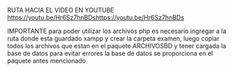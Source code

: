 RUTA HACIA EL VIDEO EN YOUTUBE
https://youtu.be/Hr6Sz7hnBDshttps://youtu.be/Hr6Sz7hnBDs

IMPORTANTE
para poder utilizar los archivos php es necesario ingregar a la ruta donde esta guardado xampp y crear la carpeta examen, luego copiar todos los archivos que estan en el paquete ARCHIVOSBD y tener cargada la base de datos para evitar errores la base de datos se proporciona en el paquete antes mencionado
